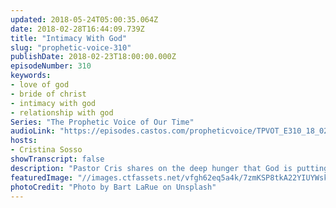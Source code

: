 ```yaml
---
updated: 2018-05-24T05:00:35.064Z
date: 2018-02-28T16:44:09.739Z
title: "Intimacy With God"
slug: "prophetic-voice-310"
publishDate: 2018-02-23T18:00:00.000Z
episodeNumber: 310
keywords:
- love of god
- bride of christ
- intimacy with god
- relationship with god
Series: "The Prophetic Voice of Our Time"
audioLink: "https://episodes.castos.com/propheticvoice/TPVOT_E310_18_02_24-25_Intimacy_with_God.mp3"
hosts:
- Cristina Sosso
showTranscript: false
description: "Pastor Cris shares on the deep hunger that God is putting in His people to seek Him out and to get to know Him intimately. She also shares some of her romantic and miraculous experiences with God."
featuredImage: "//images.ctfassets.net/vfgh62eq5a4k/7zmKSP8tkA22YIUYWskyom/4f6819d848139d2b937518df8c3c64b2/bart-larue-314562-unsplash__2_.jpg"
photoCredit: "Photo by Bart LaRue on Unsplash"
---
```

